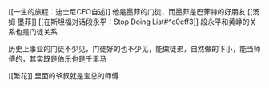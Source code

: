 [[一生的旅程：迪士尼CEO自述]] 他是墨菲的门徒，而墨菲是巴菲特的好朋友
[[汤姆·墨菲]]
[[在斯坦福对话段永平：Stop Doing List#^e0cff3]] 段永平和黄峥的关系也是门徒关系

历史上事业的门徒不少见，门徒好的也不少见，能做徒弟，自然做的下小，能当师傅的，其实既是伯乐也是千里马

[[繁花]] 里面的爷叔就是宝总的师傅